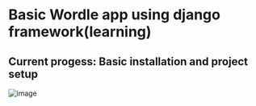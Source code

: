 # Basic Wordle app using django framework(learning)

## Current progess: Basic installation and project setup

<!-- ![image]("https://github.com/user-attachments/assets/e4132d39-cf3d-4a17-a60c-e3719e5f87ed") -->
![image](file:///C:/Users/Ayushi%20Gupta/Desktop/WE-webD/week2.png)